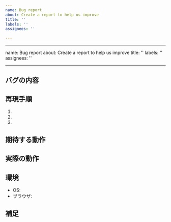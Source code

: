 ```yaml
---
name: Bug report
about: Create a report to help us improve
title: ''
labels: ''
assignees: ''

---
```


---
name: Bug report
about: Create a report to help us improve
title: ''
labels: ''
assignees: ''

---

## バグの内容


## 再現手順
1. 
2. 
3. 

## 期待する動作


## 実際の動作


## 環境
- OS: 
- ブラウザ: 

## 補足
